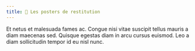 ```yaml
---
title: 📜 Les posters de restitution
---
```


Et netus et malesuada fames ac. Congue nisi vitae suscipit tellus mauris a diam maecenas sed. Quisque egestas diam in arcu cursus euismod. Leo a diam sollicitudin tempor id eu nisl nunc.
